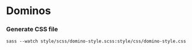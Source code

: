 # Dominos

### Generate CSS file

```
sass --watch style/scss/domino-style.scss:style/css/domino-style.css
```
